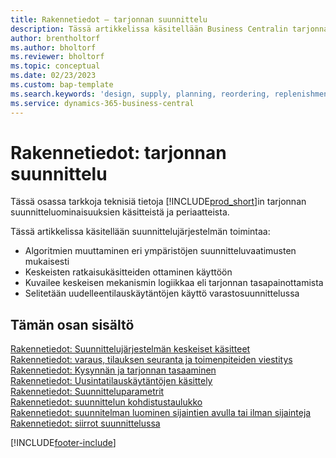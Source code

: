 ```yaml
---
title: Rakennetiedot – tarjonnan suunnittelu
description: Tässä artikkelissa käsitellään Business Centralin tarjonnan suunnitteluominaisuuksien käsitteitä ja periaatteita.
author: brentholtorf
ms.author: bholtorf
ms.reviewer: bholtorf
ms.topic: conceptual
ms.date: 02/23/2023
ms.custom: bap-template
ms.search.keywords: 'design, supply, planning, reordering, replenishment'
ms.service: dynamics-365-business-central
---
```

# <a name="design-details-supply-planning"></a>Rakennetiedot: tarjonnan suunnittelu

Tässä osassa tarkkoja teknisiä tietoja [!INCLUDE[prod_short](includes/prod_short.md)]in tarjonnan suunnitteluominaisuuksien käsitteistä ja periaatteista.  

Tässä artikkelissa käsitellään suunnittelujärjestelmän toimintaa:

* Algoritmien muuttaminen eri ympäristöjen suunnitteluvaatimusten mukaisesti
* Keskeisten ratkaisukäsitteiden ottaminen käyttöön
* Kuvailee keskeisen mekanismin logiikkaa eli tarjonnan tasapainottamista
* Selitetään uudelleentilauskäytäntöjen käyttö varastosuunnittelussa  

## <a name="in-this-section"></a>Tämän osan sisältö

[Rakennetiedot: Suunnittelujärjestelmän keskeiset käsitteet](design-details-central-concepts-of-the-planning-system.md)  
[Rakennetiedot: varaus, tilauksen seuranta ja toimenpiteiden viestitys](design-details-reservation-order-tracking-and-action-messaging.md)  
[Rakennetiedot: Kysynnän ja tarjonnan tasaaminen](design-details-balancing-demand-and-supply.md)  
[Rakennetiedot: Uusintatilauskäytäntöjen käsittely](design-details-handling-reordering-policies.md)  
[Rakennetiedot: Suunnitteluparametrit](design-details-planning-parameters.md)  
[Rakennetiedot: suunnittelun kohdistustaulukko](design-details-planning-assignment-table.md)  
[Rakennetiedot: suunnitelman luominen sijaintien avulla tai ilman sijainteja](production-planning-with-without-locations.md)  
[Rakennetiedot: siirrot suunnittelussa](design-details-transfers-in-planning.md)

[!INCLUDE[footer-include](includes/footer-banner.md)]
